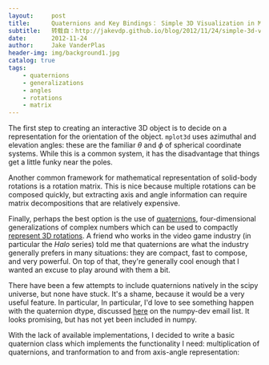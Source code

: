 ```yaml
---
layout:     post
title:      Quaternions and Key Bindings： Simple 3D Visualization in Matplotlib
subtitle:   转载自：http://jakevdp.github.io/blog/2012/11/24/simple-3d-visualization-in-matplotlib/
date:       2012-11-24
author:     Jake VanderPlas
header-img: img/background1.jpg
catalog: true
tags:
    - quaternions
    - generalizations
    - angles
    - rotations
    - matrix
---
```


The first step to creating an interactive 3D object is to decide on a
representation for the orientation of the object. `mplot3d` uses
azimuthal and elevation angles: these are the familiar $\theta$ and $\phi$
of spherical coordinate systems. While this is a common system, it has the 
disadvantage that things get a little funky near the poles.

Another common framework for mathematical representation of solid-body rotations
is a rotation matrix. This is nice because multiple rotations can be 
composed quickly, but extracting axis and angle information can require
matrix decompositions that are relatively expensive.

Finally, perhaps the best option is the use of
[quaternions](http://en.wikipedia.org/wiki/Quaternion),
four-dimensional generalizations of complex numbers which can be used to compactly
[represent 3D rotations](http://en.wikipedia.org/wiki/Quaternions_and_spatial_rotation).
A friend who works in the video game industry (in particular the *Halo* series)
told me that quaternions are what the industry generally prefers in many situations:
they are compact, fast to compose, and very powerful.
On top of that, they're generally cool enough that I wanted
an excuse to play around with them a bit.

There have been a few attempts to include quaternions natively in the scipy universe, but
none have stuck. It's a shame, because it would be a very useful feature. In particular,
In particular, I'd love to see something happen with the quaternion dtype, discussed
[here](http://mail.scipy.org/pipermail/numpy-discussion/2011-July/057675.html)
on the numpy-dev email list. It looks promising, but has not yet been included in numpy.

With the lack of available implementations, I decided to write a basic quaternion class
which implements the functionality I need: multiplication of quaternions, and tranformation
to and from axis-angle representation:
